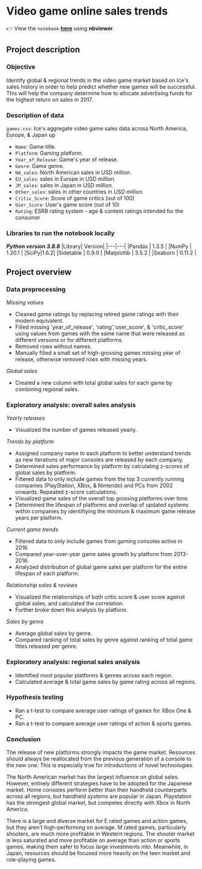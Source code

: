 # Video game online sales trends

👉 View the `notebook` **[here](https://nbviewer.org/github/shirarua/practicum-projects/blob/main/videogame_sales_trends/videogame_trends.ipynb)** using **nbviewer**.

## Project description
### Objective
Identify global & regional trends in the video game market based on Ice's sales history in order to help predict whether new games will be successful. This will help the company determine how to allocate advertising funds for the highest return on sales in 2017. 

### Description of data
`games.csv`: Ice's aggregate video game sales data across North America, Europe, & Japan up
 * `Name`: Game title.
 * `Platform`: Gaming platform.
 * `Year_of_Release`: Game's year of release.
 * `Genre`: Game genre.
 * `NA_sales`: North American sales in USD million.
 * `EU_sales`: sales in Europe in USD million.
 * `JP_sales`: sales in Japan in USD million.
 * `Other_sales`: sales in other countries in USD million
 * `Critic_Score`: Score of game critics (out of 100)
 * `User_Score`: User's game score (out of 10)
 * `Rating`: ESRB rating system - age & content ratings intended for the consumer

### Libraries to run the notebook locally
***Python version 3.8.8***
|Library| Version|
|---|---|
|Pandas | 1.3.5 |
|NumPy | 1.20.1 |
|SciPy|1.6.2|
|Sidetable | 0.9.0 |
|Matplotlib | 3.5.2 |
|Seaborn | 0.11.2 |

## Project overview

### Data preprocessing

*Missing values*
- Cleaned game ratings by replacing retired game ratings with their modern equivalent.
- Filled missing 'year_of_release', 'rating','user_score', & 'critic_score' using values from games with the same name that were released as different versions or for different platforms.
- Removed rows without names.
- Manually filled a small set of high-grossing games missing year of release, otherwise removed rows with missing years.

*Global sales*
- Created a new column with total global sales for each game by combining regional sales.

### Exploratory analysis: overall sales analysis

*Yearly releases*
- Visualized the number of games released yearly.

*Trends by platform*
- Assigned company name to each platform to better understand trends as new iterations of major consoles are released by each company.
- Determined sales performance by platform by calculating z-scores of global sales by platform.
- Filtered data to only include games from the top 3 currently running companies (PlayStation, XBox, & Nintendo) and PCs from 2002 onwards. Repeated z-score calculations.
- Visualized game sales of the overall top grossing platforms over time.
- Determined the lifespan of platforms and overlap of updated systems within companies by identifiying the minimum & maximum game release years per platform.

*Current game trends*
- Filtered data to only include games from gaming consoles active in 2016.
- Compared year-over-year game sales growth by platform from 2013-2016.
- Analyzed distribution of global game sales per platform for the entire lifespan of each platform.

*Relationship sales & reviews*
- Visualized the relationships of both critic score & user score against global sales, and calculated the correlation.
- Further broke down this analysis by platform.

*Sales by genre*
- Average global sales by genre.
- Compared ranking of total sales by genre against ranking of total game titles released per genre.

### Exploratory analysis: regional sales analysis
- Identified most popular platforms & genres across each region.
- Calculated average & total game sales by game rating across all regions.

### Hypothesis testing
- Ran a t-test to compare average user ratings of games for XBox One & PC.
- Ran a t-test to compare average user ratings of action & sports games.

### Conclusion
The release of new platforms strongly impacts the game market. Resources should always be reallocated from the previous generation of a console to the new one. This is especially true for introductions of novel technologies.

The North American market has the largest influence on global sales. However, entirely different strategies have to be adopted for the Japanese market. Home consoles perform better than their handheld counterparts across all regions, but handheld systems are popular in Japan. Playstation has the strongest global market, but competes directly with Xbox in North America.

There is a large and diverse market for E rated games and action games, but they aren't high-performing on average. M rated games, particularly shooters, are much more profitable in Western regions. The shooter market is less saturated and more profitable on average than action or sports games, making them safer to focus large investments into. Meanwhile, in Japan, resources should be focused more heavily on the teen market and role-playing games.
